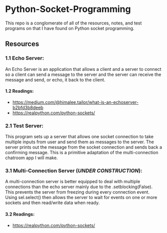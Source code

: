 # Python-Socket-Programming

This repo is a conglomerate of all of the resources, notes, and test programs on that I have found on Python socket programming.

## Resources

### 1.1 Echo Server:

An Echo Server is an application that allows a client and a server to connect so a client can send a message to the server and the server can receive the message and send, or echo, it back to the client.

#### 1.2 Readings:

- https://medium.com/@himalee.tailor/what-is-an-echoserver-b2bfd3b8deeb
- https://realpython.com/python-sockets/

### 2.1 Test Server:

This program sets up a server that allows one socket connection to take multiple inputs from user and send them as messages to the server. The server prints out the message from the socket connection and sends back a confirming message. This is a primitive adaptation of the multi-connection chatroom app I will make. 

### 3.1 Multi-Connection Server (***UNDER CONSTRUCTION***):

A multi-connection server is better equipped to deal with multiple connections than the echo server mainly due to the .setblocking(False). This prevents the server from freezing during every connection event. Using sel.select() then allows the server to wait for events on one or more sockets and then read/write data when ready.

#### 3.2 Readings:

- https://realpython.com/python-sockets/



